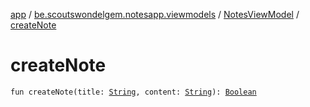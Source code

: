 [app](../../index.md) / [be.scoutswondelgem.notesapp.viewmodels](../index.md) / [NotesViewModel](index.md) / [createNote](./create-note.md)

# createNote

`fun createNote(title: `[`String`](https://kotlinlang.org/api/latest/jvm/stdlib/kotlin/-string/index.html)`, content: `[`String`](https://kotlinlang.org/api/latest/jvm/stdlib/kotlin/-string/index.html)`): `[`Boolean`](https://kotlinlang.org/api/latest/jvm/stdlib/kotlin/-boolean/index.html)